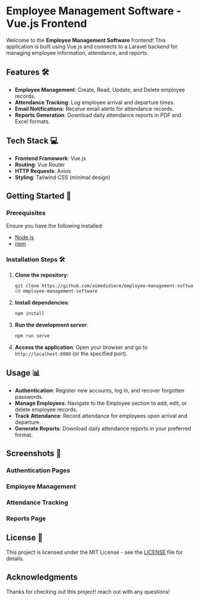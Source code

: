 # Employee Management Software - Vue.js Frontend

Welcome to the **Employee Management Software** frontend! This application is built using Vue.js and connects to a Laravel backend for managing employee information, attendance, and reports.

## Features 🛠️

- **Employee Management**: Create, Read, Update, and Delete employee records.
- **Attendance Tracking**: Log employee arrival and departure times.
- **Email Notifications**: Receive email alerts for attendance records.
- **Reports Generation**: Download daily attendance reports in PDF and Excel formats.

## Tech Stack 💻

- **Frontend Framework**: Vue.js
- **Routing**: Vue Router
- **HTTP Requests**: Axios
- **Styling**: Tailwind CSS (minimal design)

## Getting Started 🚦

### Prerequisites

Ensure you have the following installed:

- [Node.js](https://nodejs.org/en/download/)
- [npm](https://www.npmjs.com/get-npm)

### Installation Steps 🛠️

1. **Clone the repository**:

   ```bash
   git clone https://github.com/aimedidierm/employee-management-software.git
   cd employee-management-software
   ```

2. **Install dependencies**:

   ```bash
   npm install
   ```

3. **Run the development server**:

   ```bash
   npm run serve
   ```

4. **Access the application**: Open your browser and go to `http://localhost:8080` (or the specified port).

## Usage 📊

- **Authentication**: Register new accounts, log in, and recover forgotten passwords.
- **Manage Employees**: Navigate to the Employee section to add, edit, or delete employee records.
- **Track Attendance**: Record attendance for employees upon arrival and departure.
- **Generate Reports**: Download daily attendance reports in your preferred format.

## Screenshots 📸

### Authentication Pages

### Employee Management

### Attendance Tracking

### Reports Page

## License 📄

This project is licensed under the MIT License - see the [LICENSE](LICENSE) file for details.

## Acknowledgments

Thanks for checking out this project! reach out with any questions!
